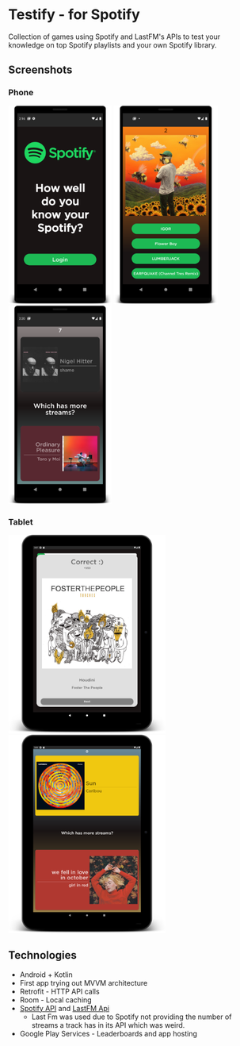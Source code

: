 # Testify - for Spotify
Collection of games using Spotify and LastFM's APIs to test your knowledge on top Spotify playlists and your own Spotify library.

## Screenshots
### Phone

<p float = "left">
  <img src="screenshots/phone/login.png" height = 400>
  <img src="screenshots/phone/album_cover.png" height = 400>
  <img src="screenshots/phone/higher_lower.png" height = 400>
</p>

### Tablet

<p float = " left">
  <img src="screenshots/tablet/beat_intro10inch.png" height = 400>
  <img src="screenshots/tablet/higher_lower10inch.png" height = 400>
</p>

## Technologies
* Android + Kotlin
* First app trying out MVVM architecture
* Retrofit - HTTP API calls
* Room - Local caching
* [Spotify API](https://developer.spotify.com/discover/) and [LastFM Api](https://www.last.fm/api)
  * Last Fm was used due to Spotify not providing the number of streams a track has in its API which was weird.
* Google Play Services - Leaderboards and app hosting
